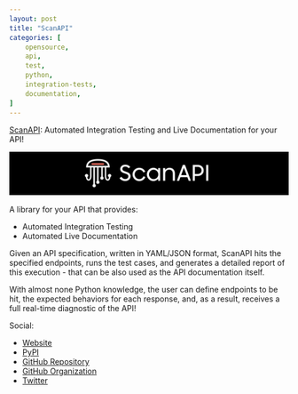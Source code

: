 ```yaml
---
layout: post
title: "ScanAPI"
categories: [
    opensource,
    api,
    test,
    python,
    integration-tests,
    documentation,
]
---
```


[ScanAPI](https://scanapi.dev): Automated Integration Testing and Live Documentation for your API!

![ScanAPI Header](/assets/scanapi-github-hero-dark.png)

A library for your API that provides:

- Automated Integration Testing
- Automated Live Documentation

Given an API specification, written in YAML/JSON format, ScanAPI hits the specified endpoints, runs the test cases, and generates a detailed report of this execution - that can be also used as the API documentation itself.

With almost none Python knowledge, the user can define endpoints to be hit, the expected behaviors for each response, and, as a result, receives a full real-time diagnostic of the API!

Social:

- [Website](https://scanapi.dev)
- [PyPI](https://pypi.org/project/scanapi/)
- [GitHub Repository](https://github.com/scanapi/scanapi)
- [GitHub Organization](https://github.com/scanapi)
- [Twitter](https://twitter.com/scanapi_)
